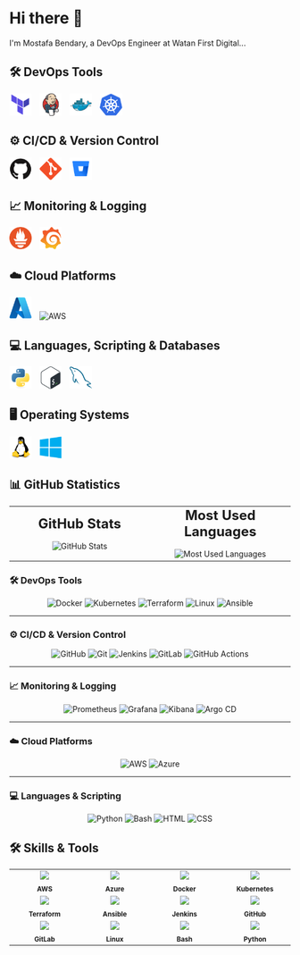 # Hi there 👋
I'm Mostafa Bendary, a DevOps Engineer at Watan First Digital...

## 🛠️ DevOps Tools  
<p>
  <img src="https://raw.githubusercontent.com/devicons/devicon/master/icons/terraform/terraform-original.svg" height="40" style="margin-right:10px;" alt="Terraform" />
  <img src="https://raw.githubusercontent.com/devicons/devicon/master/icons/jenkins/jenkins-original.svg" height="40" style="margin-right:10px;" alt="Jenkins" />
  <img src="https://raw.githubusercontent.com/devicons/devicon/master/icons/docker/docker-original.svg" height="40" style="margin-right:10px;" alt="Docker" />
  <img src="https://raw.githubusercontent.com/devicons/devicon/master/icons/kubernetes/kubernetes-plain.svg" height="40" alt="Kubernetes" />
</p>

## ⚙️ CI/CD & Version Control  
<p>
  <img src="https://raw.githubusercontent.com/devicons/devicon/master/icons/github/github-original.svg" height="40" style="margin-right:10px;" alt="GitHub" />
  <img src="https://raw.githubusercontent.com/devicons/devicon/master/icons/git/git-original.svg" height="40" style="margin-right:10px;" alt="Git" />
  <img src="https://raw.githubusercontent.com/devicons/devicon/master/icons/bitbucket/bitbucket-original.svg" height="40" alt="Bitbucket" />
</p>

## 📈 Monitoring & Logging  
<p>
  <img src="https://raw.githubusercontent.com/devicons/devicon/master/icons/prometheus/prometheus-original.svg" height="40" style="margin-right:10px;" alt="Prometheus" />
  <img src="https://raw.githubusercontent.com/devicons/devicon/master/icons/grafana/grafana-original.svg" height="40" alt="Grafana" />
</p>

## ☁️ Cloud Platforms  
<p>
  <img src="https://raw.githubusercontent.com/devicons/devicon/master/icons/azure/azure-original.svg" height="40" style="margin-right:10px;" alt="Azure" />
  <img src="https://raw.githubusercontent.com/devicons/devicon/master/icons/aws/aws-original.svg" height="40" alt="AWS" />
</p>

## 💻 Languages, Scripting & Databases  
<p>
  <img src="https://raw.githubusercontent.com/devicons/devicon/master/icons/python/python-original.svg" height="40" style="margin-right:10px;" alt="Python" />
  <img src="https://raw.githubusercontent.com/devicons/devicon/master/icons/bash/bash-original.svg" height="40" style="margin-right:10px;" alt="Bash" />
  <img src="https://raw.githubusercontent.com/devicons/devicon/master/icons/mysql/mysql-original.svg" height="40" alt="MySQL" />
</p>

## 🖥️ Operating Systems  
<p>
  <img src="https://raw.githubusercontent.com/devicons/devicon/master/icons/linux/linux-original.svg" height="40" style="margin-right:10px;" alt="Linux" />
  <img src="https://raw.githubusercontent.com/devicons/devicon/master/icons/windows8/windows8-original.svg" height="40" alt="Windows" />
</p>


## 📊 GitHub Statistics

<table>
  <tr>
    <td align="center" width="50%">
      <strong style="font-size: 24px;">GitHub Stats</strong><br><br>
      <img src="https://github-readme-stats.vercel.app/api?username=mostafabendary&show_icons=true&theme=tokyonight&hide_border=true" alt="GitHub Stats" width="600" />
    </td>
    <td align="center" width="50%">
      <strong style="font-size: 24px;">Most Used Languages</strong><br><br>
      <img src="https://github-readme-stats.vercel.app/api/top-langs/?username=mostafabendary&layout=compact&theme=tokyonight&hide_border=true" alt="Most Used Languages" width="600" />
    </td>
  </tr>
</table>




### 🛠️ DevOps Tools

<div align="center">

<img src="https://techstack-generator.vercel.app/docker-icon.svg" alt="Docker" width="60"/>
<img src="https://techstack-generator.vercel.app/kubernetes-icon.svg" alt="Kubernetes" width="60"/>
<img src="https://techstack-generator.vercel.app/terraform-icon.svg" alt="Terraform" width="60"/>
<img src="https://techstack-generator.vercel.app/linux-icon.svg" alt="Linux" width="60"/>
<img src="https://cdn.jsdelivr.net/gh/devicons/devicon/icons/ansible/ansible-original.svg" alt="Ansible" width="60"/>

</div>

---

### ⚙️ CI/CD & Version Control

<div align="center">

<img src="https://techstack-generator.vercel.app/github-icon.svg" alt="GitHub" width="60"/>
<img src="https://techstack-generator.vercel.app/git-icon.svg" alt="Git" width="60"/>
<img src="https://techstack-generator.vercel.app/jenkins-icon.svg" alt="Jenkins" width="60"/>
<img src="https://cdn.jsdelivr.net/gh/devicons/devicon/icons/gitlab/gitlab-original.svg" alt="GitLab" width="60"/>
<img src="https://raw.githubusercontent.com/abrahamcalf/programming-languages-logos/master/src/github-actions/github-actions.svg" alt="GitHub Actions" width="60"/>

</div>

---

### 📈 Monitoring & Logging

<div align="center">

<img src="https://cdn.jsdelivr.net/gh/devicons/devicon/icons/prometheus/prometheus-original.svg" alt="Prometheus" width="60"/>
<img src="https://cdn.jsdelivr.net/gh/devicons/devicon/icons/grafana/grafana-original.svg" alt="Grafana" width="60"/>
<img src="https://raw.githubusercontent.com/gilbarbara/logos/master/logos/kibana.svg" alt="Kibana" width="60"/>
<img src="https://cdn.jsdelivr.net/gh/devicons/devicon/icons/argocd/argocd-original.svg" alt="Argo CD" width="60"/>

</div>

---

### ☁️ Cloud Platforms

<div align="center">

<img src="https://techstack-generator.vercel.app/aws-icon.svg" alt="AWS" width="60"/>
<img src="https://techstack-generator.vercel.app/azure-icon.svg" alt="Azure" width="60"/>

</div>

---

### 💻 Languages & Scripting

<div align="center">

<img src="https://techstack-generator.vercel.app/python-icon.svg" alt="Python" width="60"/>
<img src="https://cdn.jsdelivr.net/gh/devicons/devicon/icons/bash/bash-original.svg" alt="Bash" width="60"/>
<img src="https://techstack-generator.vercel.app/html-icon.svg" alt="HTML" width="60"/>
<img src="https://techstack-generator.vercel.app/css-icon.svg" alt="CSS" width="60"/>

</div>





## 🛠️ Skills & Tools

<div align="center">

<table>
  <tr>
    <td align="center" width="120">
      <img src="https://skillicons.dev/icons?i=aws" width="60" /><br><sub><b>AWS</b></sub>
    </td>
    <td align="center" width="120">
      <img src="https://skillicons.dev/icons?i=azure" width="60" /><br><sub><b>Azure</b></sub>
    </td>
    <td align="center" width="120">
      <img src="https://skillicons.dev/icons?i=docker" width="60" /><br><sub><b>Docker</b></sub>
    </td>
    <td align="center" width="120">
      <img src="https://skillicons.dev/icons?i=kubernetes" width="60" /><br><sub><b>Kubernetes</b></sub>
    </td>
  </tr>
  <tr>
    <td align="center" width="120">
      <img src="https://skillicons.dev/icons?i=terraform" width="60" /><br><sub><b>Terraform</b></sub>
    </td>
    <td align="center" width="120">
      <img src="https://skillicons.dev/icons?i=ansible" width="60" /><br><sub><b>Ansible</b></sub>
    </td>
    <td align="center" width="120">
      <img src="https://skillicons.dev/icons?i=jenkins" width="60" /><br><sub><b>Jenkins</b></sub>
    </td>
    <td align="center" width="120">
      <img src="https://skillicons.dev/icons?i=github" width="60" /><br><sub><b>GitHub</b></sub>
    </td>
  </tr>
  <tr>
    <td align="center" width="120">
      <img src="https://skillicons.dev/icons?i=gitlab" width="60" /><br><sub><b>GitLab</b></sub>
    </td>
    <td align="center" width="120">
      <img src="https://skillicons.dev/icons?i=linux" width="60" /><br><sub><b>Linux</b></sub>
    </td>
    <td align="center" width="120">
      <img src="https://skillicons.dev/icons?i=bash" width="60" /><br><sub><b>Bash</b></sub>
    </td>
    <td align="center" width="120">
      <img src="https://skillicons.dev/icons?i=python" width="60" /><br><sub><b>Python</b></sub>
    </td>
  </tr>
</table>

</div>

